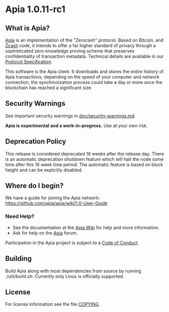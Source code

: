 Apia 1.0.11-rc1
=============

What is Apia?
--------------

[Apia](https://apia.network/) is an implementation of the "Zerocash" protocol.
Based on Bitcoin, and [Zcash](https://z.cash/) code, it intends to offer a far higher standard of privacy
through a sophisticated zero-knowledge proving scheme that preserves
confidentiality of transaction metadata. Technical details are available
in our [Protocol Specification](https://github.com/zcash/zips/raw/master/protocol/protocol.pdf).

This software is the Apia client. It downloads and stores the entire history
of Apia transactions; depending on the speed of your computer and network
connection, the synchronization process could take a day or more once the
blockchain has reached a significant size.

Security Warnings
-----------------

See important security warnings in
[doc/security-warnings.md](doc/security-warnings.md).

**Apia is experimental and a work-in-progress.** Use at your own risk.

Deprecation Policy
------------------

This release is considered deprecated 16 weeks after the release day. There
is an automatic deprecation shutdown feature which will halt the node some
time after this 16 week time period. The automatic feature is based on block
height and can be explicitly disabled.

Where do I begin?
-----------------
We have a guide for joining the Apia network:
https://github.com/apia/apia/wiki/1.0-User-Guide

### Need Help?

* See the documentation at the [Apia Wiki](https://github.com/apia/apia/wiki)
  for help and more information.
* Ask for help on the [Apia](https://forum.apia.network/) forum.

Participation in the Apia project is subject to a
[Code of Conduct](code_of_conduct.md).

Building
--------

Build Apia along with most dependencies from source by running
./util/build.sh. Currently only Linux is officially supported.

License
-------

For license information see the file [COPYING](COPYING).
